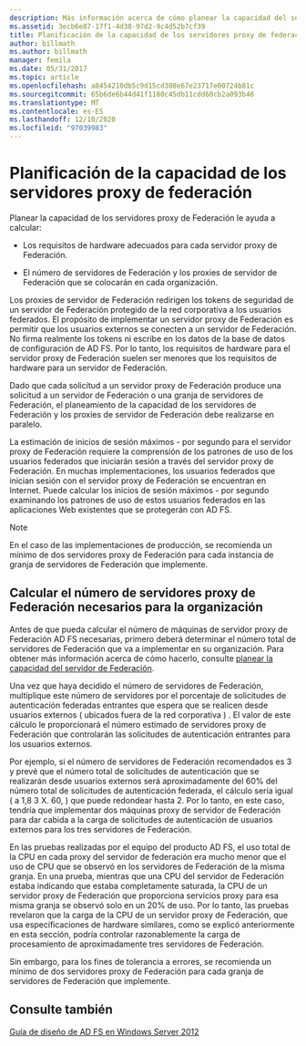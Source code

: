 ```yaml
---
description: Más información acerca de cómo planear la capacidad del servidor proxy de Federación
ms.assetid: 3ecb6e87-17f1-4d38-97d2-9c4d52b7cf39
title: Planificación de la capacidad de los servidores proxy de federación
author: billmath
ms.author: billmath
manager: femila
ms.date: 05/31/2017
ms.topic: article
ms.openlocfilehash: a8454210db5c9d15cd308e67e23717e00724b81c
ms.sourcegitcommit: 65b6de6b44d41f1180c45db11cdd60cb2a093b46
ms.translationtype: MT
ms.contentlocale: es-ES
ms.lasthandoff: 12/10/2020
ms.locfileid: "97039983"
---
```

# <a name="planning-for-federation-server-proxy-capacity"></a>Planificación de la capacidad de los servidores proxy de federación

Planear la capacidad de los servidores proxy de Federación le ayuda a calcular:

-   Los requisitos de hardware adecuados para cada servidor proxy de Federación.

-   El número de servidores de Federación y los proxies de servidor de Federación que se colocarán en cada organización.

Los proxies de servidor de Federación redirigen los tokens de seguridad de un servidor de Federación protegido de la red corporativa a los usuarios federados. El propósito de implementar un servidor proxy de Federación es permitir que los usuarios externos se conecten a un servidor de Federación. No firma realmente los tokens ni escribe en los datos de la base de datos de configuración de AD FS. Por lo tanto, los requisitos de hardware para el servidor proxy de Federación suelen ser menores que los requisitos de hardware para un servidor de Federación.

Dado que cada solicitud a un servidor proxy de Federación produce una solicitud a un servidor de Federación o una granja de servidores de Federación, el planeamiento de la capacidad de los servidores de Federación y los proxies de servidor de Federación debe realizarse en paralelo.

La estimación de inicios de sesión máximos \- por segundo para el servidor proxy de Federación requiere la comprensión de los patrones de uso de los usuarios federados que iniciarán sesión a través del servidor proxy de Federación. En muchas implementaciones, los usuarios federados que inician sesión con el servidor proxy de Federación se encuentran en Internet. Puede calcular los inicios de sesión máximos \- por segundo examinando los patrones de uso de estos usuarios federados en las aplicaciones Web existentes que se protegerán con AD FS.

> [!NOTE]
> En el caso de las implementaciones de producción, se recomienda un mínimo de dos servidores proxy de Federación para cada instancia de granja de servidores de Federación que implemente.

## <a name="estimate-the-number-of-federation-server-proxies-required-for-your-organization"></a>Calcular el número de servidores proxy de Federación necesarios para la organización
Antes de que pueda calcular el número de máquinas de servidor proxy de Federación AD FS necesarias, primero deberá determinar el número total de servidores de Federación que va a implementar en su organización. Para obtener más información acerca de cómo hacerlo, consulte [planear la capacidad del servidor de Federación](Planning-for-Federation-Server-Capacity.md).

Una vez que haya decidido el número de servidores de Federación, multiplique este número de servidores por el porcentaje de solicitudes de autenticación federadas entrantes que espera que se realicen desde usuarios externos \( ubicados fuera de la red corporativa \) . El valor de este cálculo le proporcionará el número estimado de servidores proxy de Federación que controlarán las solicitudes de autenticación entrantes para los usuarios externos.

Por ejemplo, si el número de servidores de Federación recomendados es 3 y prevé que el número total de solicitudes de autenticación que se realizarán desde usuarios externos será aproximadamente del 60% del número total de solicitudes de autenticación federada, el cálculo sería igual \( a 1,8 3 X. 60, \) que puede redondear hasta 2.  Por lo tanto, en este caso, tendría que implementar dos máquinas proxy de servidor de Federación para dar cabida a la carga de solicitudes de autenticación de usuarios externos para los tres servidores de Federación.

En las pruebas realizadas por el equipo del producto AD FS, el uso total de la CPU en cada proxy del servidor de federación era mucho menor que el uso de CPU que se observó en los servidores de Federación de la misma granja.  En una prueba, mientras que una CPU del servidor de Federación estaba indicando que estaba completamente saturada, la CPU de un servidor proxy de Federación que proporciona servicios proxy para esa misma granja se observó solo en un 20% de uso. Por lo tanto, las pruebas revelaron que la carga de la CPU de un servidor proxy de Federación, que usa especificaciones de hardware similares, como se explicó anteriormente en esta sección, podría controlar razonablemente la carga de procesamiento de aproximadamente tres servidores de Federación.

Sin embargo, para los fines de tolerancia a errores, se recomienda un mínimo de dos servidores proxy de Federación para cada granja de servidores de Federación que implemente.

## <a name="see-also"></a>Consulte también
[Guía de diseño de AD FS en Windows Server 2012](AD-FS-Design-Guide-in-Windows-Server-2012.md)
